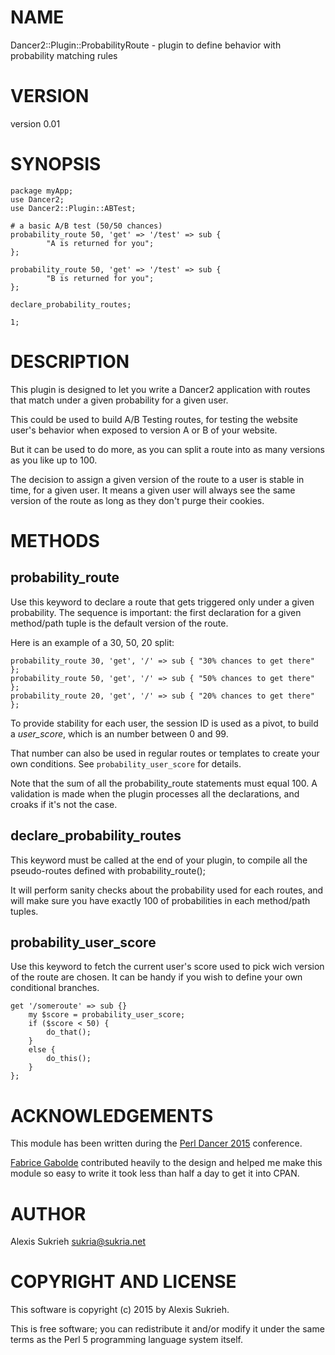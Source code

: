 # NAME

Dancer2::Plugin::ProbabilityRoute - plugin to define behavior with probability matching rules

# VERSION

version 0.01

# SYNOPSIS

    package myApp;
    use Dancer2;
    use Dancer2::Plugin::ABTest;

    # a basic A/B test (50/50 chances)
    probability_route 50, 'get' => '/test' => sub {
            "A is returned for you";
    };

    probability_route 50, 'get' => '/test' => sub {
            "B is returned for you";
    };

    declare_probability_routes;

    1;

# DESCRIPTION

This plugin is designed to let you write a Dancer2 application with routes that
match under a given probability for a given user.

This could be used to build A/B Testing routes, for testing the website user's
behavior when exposed to version A or B of your website.

But it can be used to do more, as you can split a route into as many versions
as you like up to 100.

The decision to assign a given version of the route to a user is stable in time,
for a given user. It means a given user will always see the same version of the
route as long as they don't purge their cookies.

# METHODS

## probability\_route

Use this keyword to declare a route that gets triggered only under a given
probability.
The sequence is important: the first declaration for a given method/path tuple
is the default version of the route.

Here is an example of a 30, 50, 20 split:

    probability_route 30, 'get', '/' => sub { "30% chances to get there" };
    probability_route 50, 'get', '/' => sub { "50% chances to get there" };
    probability_route 20, 'get', '/' => sub { "20% chances to get there" };

To provide stability for each user, the session ID is used as a pivot, to build
a _user\_score_, which is an number between 0 and 99.

That number can also be used in regular routes or templates to create your own
conditions. See `probability_user_score` for details.

Note that the sum of all the probability\_route statements must equal 100. A
validation is made when the plugin processes all the declarations, and croaks
if it's not the case.

## declare\_probability\_routes

This keyword must be called at the end of your plugin, to compile all the
pseudo-routes defined with probability\_route();

It will perform sanity checks about the probability used for each routes, and
will make sure you have exactly 100 of probabilities in each method/path tuples.

## probability\_user\_score

Use this keyword to fetch the current user's score used to pick wich version
of the route are chosen. It can be handy if you wish to define your own
conditional branches.

    get '/someroute' => sub {}
        my $score = probability_user_score;
        if ($score < 50) {
            do_that();
        }
        else {
            do_this();
        }
    };

# ACKNOWLEDGEMENTS

This module has been written during the
[Perl Dancer 2015](https://www.perl.dance/) conference.

[Fabrice Gabolde](https://metacpan.org/author/FGA) contributed heavily to the
design and helped me make this module so easy to write it took less than half
a day to get it into CPAN.

# AUTHOR

Alexis Sukrieh <sukria@sukria.net>

# COPYRIGHT AND LICENSE

This software is copyright (c) 2015 by Alexis Sukrieh.

This is free software; you can redistribute it and/or modify it under
the same terms as the Perl 5 programming language system itself.
